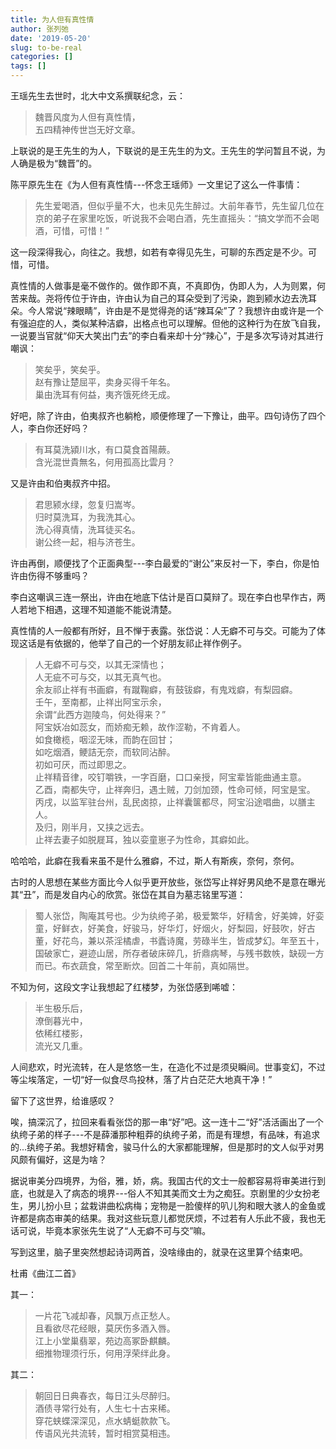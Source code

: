 ```yaml
---
title: 为人但有真性情
author: 张列弛
date: '2019-05-20'
slug: to-be-real
categories: []
tags: []
---
```

王瑶先生去世时，北大中文系撰联纪念，云： 

> 魏晋风度为人但有真性情，  
五四精神传世岂无好文章。  

上联说的是王先生的为人，下联说的是王先生的为文。王先生的学问暂且不说，为人确是极为“魏晋”的。  

陈平原先生在《为人但有真性情---怀念王瑶师》一文里记了这么一件事情：

> 先生爱喝酒，但似乎量不大，也未见先生醉过。大前年春节，先生留几位在京的弟子在家里吃饭，听说我不会喝白酒，先生直摇头：“搞文学而不会喝酒，可惜，可惜！”  

这一段深得我心，向往之。我想，如若有幸得见先生，可聊的东西定是不少。可惜，可惜。  

真性情的人做事是毫不做作的。做作即不真，不真即伪，伪即人为，人为则累，何苦来哉。尧将传位于许由，许由认为自己的耳朵受到了污染，跑到颍水边去洗耳朵。今人常说“辣眼睛”，许由是不是觉得尧的话“辣耳朵”了？我想许由或许是一个有强迫症的人，类似某种洁癖，出格点也可以理解。但他的这种行为在放飞自我，一说要当官就“仰天大笑出门去”的李白看来却十分“辣心”，于是多次写诗对其进行嘲讽：  

> 笑矣乎，笑矣乎。  
赵有豫让楚屈平，卖身买得千年名。  
巢由洗耳有何益，夷齐饿死终无成。    

好吧，除了许由，伯夷叔齐也躺枪，顺便修理了一下豫让，曲平。四句诗伤了四个人，李白你还好吗？

> 有耳莫洗潁川水，有口莫食首陽蕨。  
含光混世貴無名，何用孤高比雲月？  

又是许由和伯夷叔齐中招。

> 君思颍水绿，忽复归嵩岑。  
归时莫洗耳，为我洗其心。  
洗心得真情，洗耳徒买名。  
谢公终一起，相与济苍生。  

许由再倒，顺便找了个正面典型---李白最爱的“谢公”来反衬一下，李白，你是怕许由伤得不够重吗？

李白这嘲讽三连一祭出，许由在地底下估计是百口莫辩了。现在李白也早作古，两人若地下相遇，这理不知道能不能说清楚。   

真性情的人一般都有所好，且不惮于表露。张岱说：人无癖不可与交。可能为了体现这话是有依据的，他举了自己的一个好朋友祁止祥作例子。    

> 人无癖不可与交，以其无深情也；  
人无疵不可与交，以其无真气也。  
余友祁止祥有书画癖，有蹴鞠癖，有鼓钹癖，有鬼戏癖，有梨园癖。  
壬午，至南都，止祥出阿宝示余，  
余谓“此西方迦陵鸟，何处得来？”  
阿宝妖冶如蕊女，而娇痴无赖，故作涩勒，不肯着人。  
如食橄榄，咽涩无味，而韵在回甘；  
如吃烟酒，鲠詰无奈，而软同沾醉。  
初如可厌，而过即思之。  
止祥精音律，咬钉嚼铁，一字百磨，口口亲授，阿宝辈皆能曲通主意。  
乙酉，南都失守，止祥奔归，遇土贼，刀剑加颈，性命可倾，阿宝是宝。  
丙戌，以监军驻台州，乱民卤掠，止祥囊箧都尽，阿宝沿途唱曲，以膳主人。  
及归，刚半月，又挟之远去。  
止祥去妻子如脱屣耳，独以娈童崽子为性命，其癖如此。   

哈哈哈，此癖在我看来虽不是什么雅癖，不过，斯人有斯疾，奈何，奈何。  

古时的人思想在某些方面比今人似乎更开放些，张岱写止祥好男风绝不是意在曝光其“丑”，而是发自内心的欣赏。张岱在其自为墓志铭里写道：  

> 蜀人张岱，陶庵其号也。少为纨绔子弟，极爱繁华，好精舍，好美婢，好娈童，好鲜衣，好美食，好骏马，好华灯，好烟火，好梨园，好鼓吹，好古董，好花鸟，兼以茶淫橘虐，书蠹诗魔，劳碌半生，皆成梦幻。年至五十，国破家亡，避迹山居，所存者破床碎几，折鼎病琴，与残书数帙，缺砚一方而已。布衣蔬食，常至断炊。回首二十年前，真如隔世。    

不知为何，这段文字让我想起了红楼梦，为张岱感到唏嘘：

> 半生极乐后，  
潦倒暮光中，  
依稀红楼影，  
流光又几重。  

人间悲欢，时光流转，在人是悠悠一生，在造化不过是须臾瞬间。世事变幻，不过等尘埃落定，一切“好一似食尽鸟投林，落了片白茫茫大地真干净！”  

留下了这世界，给谁感叹？

唉，搞深沉了，拉回来看看张岱的那一串“好”吧。这一连十二“好”活活画出了一个纨绔子弟的样子---不是薛潘那种粗莽的纨绔子弟，而是有理想，有品味，有追求的...纨绔子弟。我想好精舍，骏马什么的大家都能理解，但是那时的文人似乎对男风颇有偏好，这是为啥？  

据说审美分四境界，为俗，雅，娇，病。我国古代的文士一般都容易将审美进行到底，也就是入了病态的境界---俗人不知其美而文士为之痴狂。京剧里的少女扮老生，男儿扮小旦；盆栽讲曲松病梅；宠物是一脸傻样的叭儿狗和眼大骇人的金鱼或许都是病态审美的结果。我对这些玩意儿都觉厌烦，不过若有人乐此不疲，我也无话可说，毕竟本家张先生说了“人无癖不可与交”嘛。   

写到这里，脑子里突然想起诗词两首，没啥缘由的，就录在这里算个结束吧。    

杜甫《曲江二首》  

其一：

> 一片花飞减却春，风飘万点正愁人。  
且看欲尽花经眼，莫厌伤多酒入唇。  
江上小堂巢翡翠，苑边高冢卧麒麟。  
细推物理须行乐，何用浮荣绊此身。      

其二：

> 朝回日日典春衣，每日江头尽醉归。  
酒债寻常行处有，人生七十古来稀。  
穿花蛱蝶深深见，点水蜻蜓款款飞。  
传语风光共流转，暂时相赏莫相违。







